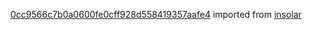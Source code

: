 [0cc9566c7b0a0600fe0cff928d558419357aafe4](https://github.com/insolar/insolar/commit/0cc9566c7b0a0600fe0cff928d558419357aafe4) imported from [insolar](https://github.com/insolar/insolar)
